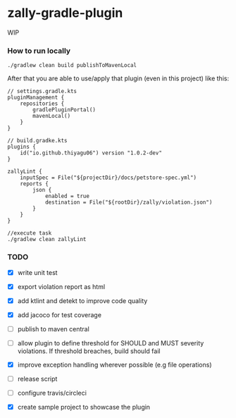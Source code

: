 # zally-gradle-plugin

WIP

### How to run locally 
```
./gradlew clean build publishToMavenLocal
```

After that you are able to use/apply that plugin (even in this project) like this:
```
// settings.gradle.kts
pluginManagement {
    repositories {
        gradlePluginPortal()
        mavenLocal()
    }
}

// build.gradke.kts
plugins {
    id("io.github.thiyagu06") version "1.0.2-dev"
}

zallyLint {
    inputSpec = File("${projectDir}/docs/petstore-spec.yml")
    reports {
        json {
            enabled = true
            destination = File("${rootDir}/zally/violation.json")
        }
    }
}

//execute task
./gradlew clean zallyLint

```

### TODO

- [x] write unit test

- [x] export violation report as html

- [x] add ktlint and detekt to improve code quality

- [x] add jacoco for test coverage

- [ ] publish to maven central

- [ ] allow plugin to define threshold for SHOULD and MUST severity violations. If threshold breaches, build should fail

- [x] improve exception handling wherever possible (e.g file operations)

- [ ] release script

- [ ] configure travis/circleci

- [x] create sample project to showcase the plugin